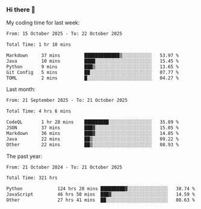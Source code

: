 ### Hi there 👋

My coding time for last week:

<!--START_SECTION:week-->

```txt
From: 15 October 2025 - To: 22 October 2025

Total Time: 1 hr 10 mins

Markdown     37 mins         █████████████▒░░░░░░░░░░░   53.97 %
Java         10 mins         ████░░░░░░░░░░░░░░░░░░░░░   15.45 %
Python       9 mins          ███▒░░░░░░░░░░░░░░░░░░░░░   13.65 %
Git Config   5 mins          ██░░░░░░░░░░░░░░░░░░░░░░░   07.77 %
TOML         2 mins          █░░░░░░░░░░░░░░░░░░░░░░░░   04.27 %
```

<!--END_SECTION:week-->

Last month:

<!--START_SECTION:month-->

```txt
From: 21 September 2025 - To: 21 October 2025

Total Time: 4 hrs 6 mins

CodeQL       1 hr 28 mins    █████████░░░░░░░░░░░░░░░░   35.89 %
JSON         37 mins         ███▓░░░░░░░░░░░░░░░░░░░░░   15.05 %
Markdown     36 mins         ███▓░░░░░░░░░░░░░░░░░░░░░   14.85 %
Java         22 mins         ██▒░░░░░░░░░░░░░░░░░░░░░░   09.22 %
Other        22 mins         ██▒░░░░░░░░░░░░░░░░░░░░░░   08.93 %
```

<!--END_SECTION:month-->

The past year:

<!--START_SECTION:year-->

```txt
From: 21 October 2024 - To: 21 October 2025

Total Time: 321 hrs

Python             124 hrs 20 mins █████████▓░░░░░░░░░░░░░░░   38.74 %
JavaScript         46 hrs 50 mins  ███▓░░░░░░░░░░░░░░░░░░░░░   14.59 %
Other              27 hrs 41 mins  ██░░░░░░░░░░░░░░░░░░░░░░░   08.63 %
```

<!--END_SECTION:year-->
